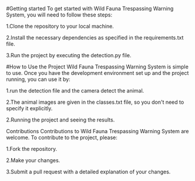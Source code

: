 #Getting started
To get started with Wild Fauna Trespassing Warning System, you will need to follow these steps:

1.Clone the repository to your local machine.

2.Install the necessary dependencies as specified in the requirements.txt file.

3.Run the project by executing the detection.py file.

#How to Use the Project
Wild Fauna Trespassing Warning System is simple to use. Once you have the development environment set up and the project running, you can use it by:

1.run the detection file and the camera detect the animal.

2.The animal images are given in the classes.txt file, so you don't need to specify it explicitly.

2.Running the project and seeing the results.

Contributions
Contributions to Wild Fauna Trespassing Warning System are welcome. To contribute to the project, please:

1.Fork the repository.

2.Make your changes.

3.Submit a pull request with a detailed explanation of your changes.
